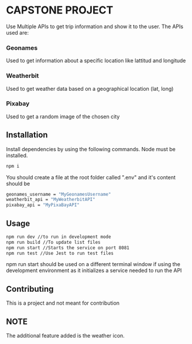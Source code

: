 # CAPSTONE PROJECT

Use Multiple APIs to get trip information and show it to the user. The APIs used are: 

### Geonames
Used to get information about a specific location like lattitud and longitude 

### Weatherbit
Used to get weather data based on a geographical location (lat, long)

### Pixabay
Used to get a random image of the chosen city


## Installation

Install dependencies by using the following commands. Node must be installed. 

```bash
npm i
```

You should create a file at the root folder called ".env" and it's content should be 

```bash
geonames_username = "MyGeonamesUsername"
weatherbit_api = "MyWeatherbitAPI"
pixabay_api = "MyPixaBayAPI"
```


## Usage

```bash
npm run dev //to run in development mode
npm run build //To update list files
npm run start //Starts the service on port 8081 
npm run test //Use Jest to run test files
```
npm run start should be used on a different terminal window if using the development environment as it initializes a service needed to run the API

## Contributing
This is a project and not meant for contribution

## NOTE 
The additional feature added is the weather icon.